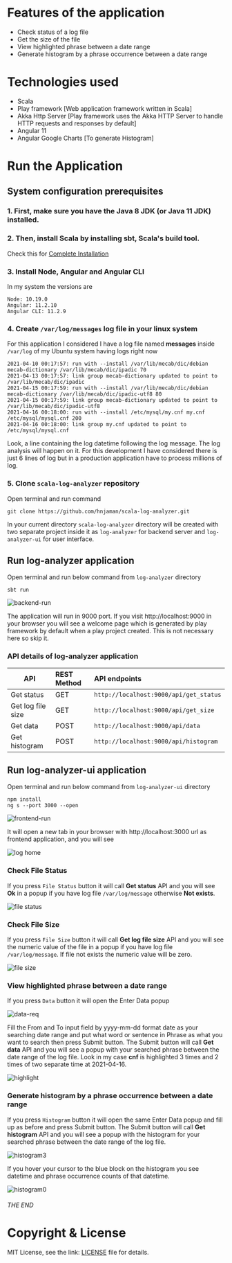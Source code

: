 # Features of the application
- Check status of a log file
- Get the size of the file
- View highlighted phrase between a date range
- Generate histogram by a phrase occurrence between a date range

# Technologies used
- Scala
- Play framework [Web application framework written in Scala]
- Akka Http Server [Play framework uses the Akka HTTP Server to handle HTTP requests and responses by default]
- Angular 11
- Angular Google Charts [To generate Histogram]

# Run the Application

## System configuration prerequisites

### 1. First, make sure you have the Java 8 JDK (or Java 11 JDK) installed.

### 2. Then, install Scala by installing sbt, Scala's build tool.
Check this for [Complete Installation](https://www.scala-lang.org/download/)

### 3. Install Node, Angular and Angular CLI
In my system the versions are
````   
Node: 10.19.0
Angular: 11.2.10
Angular CLI: 11.2.9
````

### 4. Create ```/var/log/messages``` log file in your linux system
For this application I considered I have a log file named **messages** inside ``/var/log`` of my Ubuntu system 
having logs right now 
````
2021-04-10 00:17:57: run with --install /var/lib/mecab/dic/debian mecab-dictionary /var/lib/mecab/dic/ipadic 70
2021-04-13 00:17:57: link group mecab-dictionary updated to point to /var/lib/mecab/dic/ipadic
2021-04-15 00:17:59: run with --install /var/lib/mecab/dic/debian mecab-dictionary /var/lib/mecab/dic/ipadic-utf8 80
2021-04-15 00:17:59: link group mecab-dictionary updated to point to /var/lib/mecab/dic/ipadic-utf8
2021-04-16 00:18:00: run with --install /etc/mysql/my.cnf my.cnf /etc/mysql/mysql.cnf 200
2021-04-16 00:18:00: link group my.cnf updated to point to /etc/mysql/mysql.cnf
````
Look, a line containing the log datetime following the log message. The log analysis will happen on it. For this 
development I have considered there is just 6 lines of log but in a production application have to process millions 
of log.

### 5. Clone ```scala-log-analyzer``` repository
Open terminal and run command
````
git clone https://github.com/hnjaman/scala-log-analyzer.git
````
In your current directory ``scala-log-analyzer`` directory will be created with two separate project inside it 
as ``log-analyzer`` for backend server and ``log-analyzer-ui`` for user interface.

## Run log-analyzer application
Open terminal and run below command from ``log-analyzer`` directory
````
sbt run
````
![backend-run](readme-images/backend-run.png)

The application will run in 9000 port. If you visit http://localhost:9000 in your browser you will see a welcome page
which is generated by play framework by default when a play project created. This is not necessary here so skip it.  

### API details of log-analyzer application

| API              | REST Method   | API endpoints                                |
|------------------|:--------------|:---------------------------------------------|
|Get status        |GET            |``http://localhost:9000/api/get_status``      |
|Get log file size |GET            |``http://localhost:9000/api/get_size``        |
|Get data          |POST           |``http://localhost:9000/api/data``            |
|Get histogram     |POST           |``http://localhost:9000/api/histogram``       |


## Run log-analyzer-ui application
Open terminal and run below command from ``log-analyzer-ui`` directory
````
npm install
ng s --port 3000 --open
````
![frontend-run](readme-images/frontend-run.png)

It will open a new tab in your browser with http://localhost:3000 url as frontend application, and you will see

![log home](readme-images/home.png)

### Check File Status
If you press ``File Status`` button it will call **Get status** API and you will see **Ok** in a popup if you have log 
file ``/var/log/message`` otherwise **Not exists**.  

![file status](readme-images/file-status.png)

### Check File Size
If you press ``File Size`` button it will call **Get log file size** API and you will see the numeric value of the file 
in a popup if you have log file ``/var/log/message``. If file not exists the numeric value will be zero.

![file size](readme-images/file-size.png)


### View highlighted phrase between a date range
If you press ``Data`` button it will open the Enter Data popup

![data-req](readme-images/data-req.png)

Fill the From and To input field by yyyy-mm-dd format date as your searching date range and put what word or sentence 
in Phrase as what you want to search then press Submit button. The Submit button will call **Get data** API and you will
see a popup with your searched phrase between the date range of the log file. Look in my case **cnf** is highlighted 
3 times and 2 times of two separate time at 2021-04-16.

![highlight](readme-images/highlight.png)

### Generate histogram by a phrase occurrence between a date range
If you press ``Histogram`` button it will open the same Enter Data popup and fill up as before and press Submit button. 
The Submit button will call **Get histogram** API and you will see a popup with the histogram for your searched phrase 
between the date range of the log file.

![histogram3](readme-images/histogram3.png)

If you hover your cursor to the blue block on the histogram you see datetime and phrase occurrence counts of that datetime.

![histogram0](readme-images/histogram0.png)


###### THE END

# Copyright & License

MIT License, see the link: [LICENSE](https://github.com/hnjaman/scala-log-analyzer/blob/main/LICENSE) 
file for details.